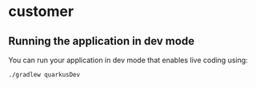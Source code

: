 # customer

## Running the application in dev mode

You can run your application in dev mode that enables live coding using:

```shell script
./gradlew quarkusDev
```

